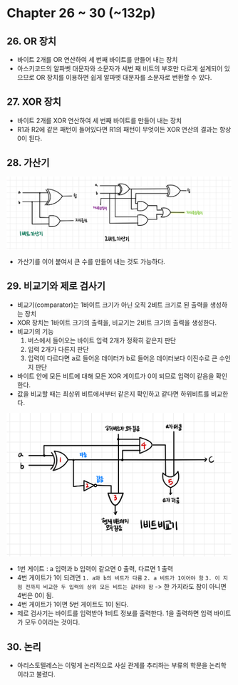 # Chapter 26 ~ 30 \(~132p\)

## 26. OR 장치

* 바이트 2개를 OR 연산하여 세 번째 바이트를 만들어 내는 장치
* 아스키코드의 알파벳 대문자와 소문자가 세번 째 비트의 부호만 다르게 설계되어 있으므로 OR 장치를 이용하면 쉽게 알파벳 대문자를 소문자로 변환할 수 있다.

## 27. XOR 장치

* 바이트 2개를 XOR 연산하여 세 번째 바이트를 만들어 내는 장치
* R1과 R2에 같은 패턴이 들어있다면 R1의 패턴이 무엇이든 XOR 연산의 결과는 항상 0이 된다.

## 28. 가산기

![](../../.gitbook/assets/ch28-1.jpeg)

* 가산기를 이어 붙여서 큰 수를 만들어 내는 것도 가능하다.

## 29. 비교기와 제로 검사기

* 비교기\(comparator\)는 1바이트 크기가 아닌 오직 2비트 크기로 된 출력을 생성하는 장치
* XOR 장치는 1바이트 크기의 출력을, 비교기는 2비트 크기의 출력을 생성한다.
* 비교기의 기능
  1. 버스에서 들어오는 바이트 입력 2개가 정확히 같은지 판단
  2. 입력 2개가 다른지 판단
  3. 입력이 다르다면 a로 들어온 데이터가 b로 들어온 데이터보다 이진수로 큰 수인지 판단
* 바이트 안에 모든 비트에 대해 모든 XOR 게이트가 0이 되므로 입력이 같음을 확인한다.
* 값을 비교할 때는 최상위 비트에서부터 같은지 확인하고 같다면 하위비트를 비교한다.

![](../../.gitbook/assets/ch29-1.jpeg)

* 1번 게이트 : a 입력과 b 입력이 같으면 0 출력, 다르면 1 출력
* 4번 게이트가 1이 되려면 `1. a와 b의 비트가 다름` `2. a 비트가 1이어야 함` `3. 이 지점 전까지 비교한 두 입력의 상위 모든 비트는 같아야 함` -&gt; 한 가지라도 참이 아니면 4번은 0이 됨.
* 4번 게이트가 1이면 5번 게이트도 1이 된다.
* 제로 검사기는 바이트를 입력받아 1비트 정보를 출력한다. 1을 출력하면 입력 바이트가 모두 0이라는 것이다.

## 30. 논리

* 아리스토텔레스는 이렇게 논리적으로 사실 관계를 추리하는 부류의 학문을 논리학이라고 불렀다.

